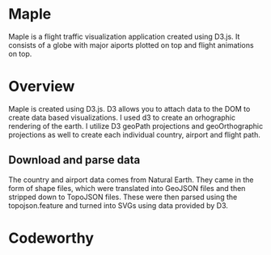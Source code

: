 # Maple

Maple is a flight traffic visualization application created using D3.js. It consists of a globe with major aiports plotted on top and flight animations on top.

# Overview

Maple is created using D3.js. D3 allows you to attach data to the DOM to create data based visualizations. I used d3 to create an orhographic rendering of the earth. I utilize D3 geoPath projections and geoOrthographic projections as well to create each individual country, airport and flight path.

## Download and parse data

The country and airport data comes from Natural Earth. They came in the form of shape files, which were translated into GeoJSON files and then stripped down to TopoJSON files. These were then parsed using the topojson.feature and turned into SVGs using data provided by D3.



# Codeworthy
